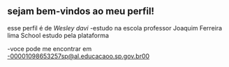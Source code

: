 ## sejam bem-vindos ao meu perfil!

esse perfil é de *Wesley davi*
-estudo na escola professor Joaquim Ferreira lima School 
estudo pela plataforma 

-voce pode me encontrar em 
-00001098653257sp@al.educacaoo.sp.gov.br00
